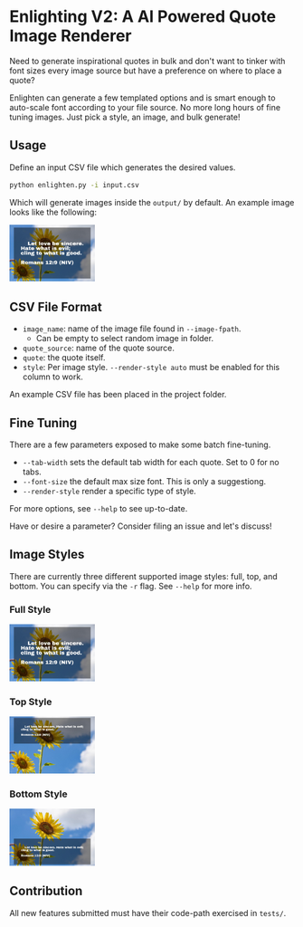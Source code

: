 # Enlighting V2: A AI Powered Quote Image Renderer

Need to generate inspirational quotes in bulk and don't want to tinker with font sizes every image source but have a preference on where to place a quote?

Enlighten can generate a few templated options and is smart enough to auto-scale font according to your file source.
No more long hours of fine tuning images. Just pick a style, an image, and bulk generate!

## Usage

Define an input CSV file which generates the desired values.

```bash
python enlighten.py -i input.csv
```

Which will generate images inside the `output/` by default. An example image looks like the following:

<img src="examples/full.jpg" width="30%" />

## CSV File Format

- `image_name`: name of the image file found in `--image-fpath`.
  - Can be empty to select random image in folder.
- `quote_source`: name of the quote source.
- `quote`: the quote itself.
- `style`: Per image style. `--render-style auto` must be enabled for this column to work.

An example CSV file has been placed in the project folder.

## Fine Tuning

There are a few parameters exposed to make some batch fine-tuning.

* `--tab-width` sets the default tab width for each quote. Set to 0 for no tabs.
* `--font-size` the default max size font. This is only a suggestiong.
* `--render-style` render a specific type of style.

For more options, see `--help` to see up-to-date.

Have or desire a parameter? Consider filing an issue and let's discuss!

## Image Styles

There are currently three different supported image styles: full, top, and bottom.
You can specify via the `-r` flag. See `--help` for more info.

### Full Style

<img src="examples/full.jpg" width="30%" />

### Top Style

<img src="examples/top.jpg" width="30%" />

### Bottom Style

<img src="examples/bottom.jpg" width="30%" />

## Contribution

All new features submitted must have their code-path exercised in `tests/`.
